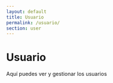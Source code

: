 ```yaml
---
layout: default
title: Usuario
permalink: /usuario/
section: user
---
```


# Usuario

Aquí puedes ver y gestionar los usuarios

